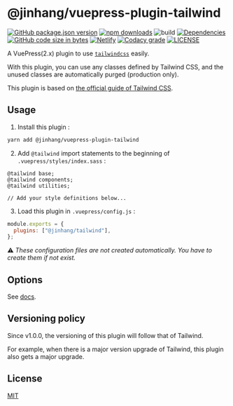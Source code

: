 # @jinhang/vuepress-plugin-tailwind

[![GitHub package.json version](https://img.shields.io/github/package-json/v/jinhang87/vuepress-plugin-tailwind?logo=github&style=for-the-badge)](https://github.com/jinhang87/vuepress-plugin-tailwind/blob/master/package.json)
[![npm downloads](https://img.shields.io/npm/dt/@jinhang/vuepress-plugin-tailwind?logo=npm&style=for-the-badge)](https://www.npmjs.com/package/@jinhang/vuepress-plugin-tailwind)
![build](https://img.shields.io/appveyor/build/jinhang87/vuepress-plugin-tailwind?style=for-the-badge)
[![Dependencies](https://img.shields.io/david/jinhang87/vuepress-plugin-tailwind?color=blue&logo=dependabot&style=for-the-badge)](https://github.com/jinhang87/vuepress-plugin-tailwind/pulls?q=dependabot)
[![GitHub code size in bytes](https://img.shields.io/github/languages/code-size/jinhang87/vuepress-plugin-tailwind?logo=javascript&style=for-the-badge)](https://github.com/jinhang87/vuepress-plugin-tailwind/blob/master/index.js)
[![Netlify](https://img.shields.io/netlify/c3151153-507a-4a8d-921e-890e9906fcdd?color=blue&logo=netlify&style=for-the-badge)](https://jinhang87.github.io/vuepress-plugin-tailwind)
[![Codacy grade](https://img.shields.io/codacy/grade/bcad32bd9cb441f49a47cdac66d7a232?logo=codacy&style=for-the-badge)](https://www.codacy.com/gh/jinhang87/vuepress-plugin-tailwind/dashboard?utm_source=github.com&utm_medium=referral&utm_content=jinhang87/vuepress-plugin-tailwind&utm_campaign=Badge_Grade)
[![LICENSE](https://img.shields.io/github/license/jinhang87/vuepress-plugin-tailwind?style=for-the-badge)](https://github.com/jinhang87/vuepress-plugin-tailwind/blob/master/LICENSE)

A VuePress(2.x) plugin to use [`tailwindcss`](https://github.com/tailwindcss/tailwindcss) easily.

With this plugin, you can use any classes defined by Tailwind CSS, and the unused classes are automatically purged (production only).

This plugin is based on [the official guide of Tailwind CSS](https://tailwindcss.com/docs/controlling-file-size/#removing-unused-css).

## Usage

1.  Install this plugin :

```sh
yarn add @jinhang/vuepress-plugin-tailwind
```

2.  Add `@tailwind` import statements to the beginning of `.vuepress/styles/index.sass` :

```styl
@tailwind base;
@tailwind components;
@tailwind utilities;

// Add your style definitions below...
```

3.  Load this plugin in `.vuepress/config.js` :

```js
module.exports = {
  plugins: ["@jinhang/tailwind"],
};
```

:warning:
_These configuration files are not created automatically. You have to create them if not exist._

## Options

See [docs](https://jinhang87.github.io/vuepress-plugin-tailwind).

## Versioning policy

Since v1.0.0, the versioning of this plugin will follow that of Tailwind.

For example, when there is a major version upgrade of Tailwind, this plugin also gets a major upgrade.

## License

[MIT](https://github.com/jinhang87/vuepress-plugin-tailwind/blob/master/LICENSE)

